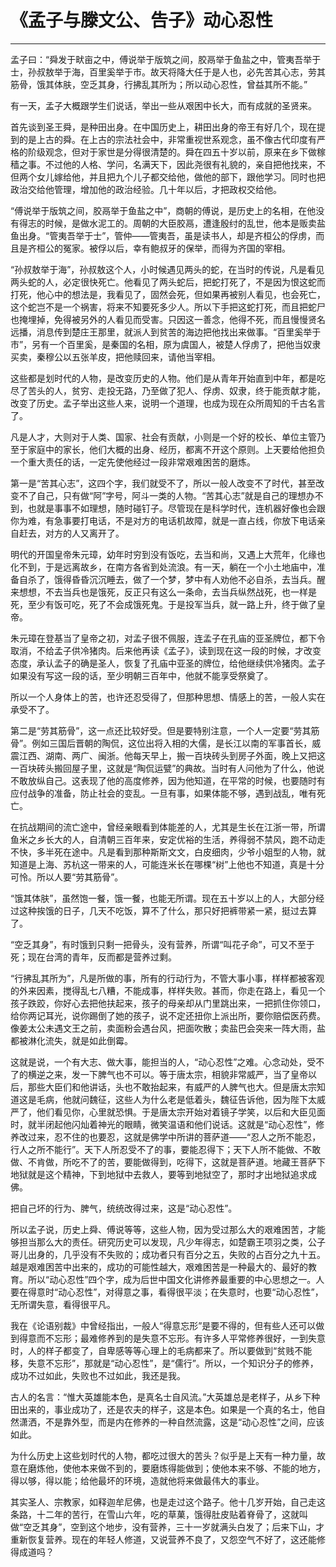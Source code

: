 # 《孟子与滕文公、告子》动心忍性

------

孟子曰：“舜发于畎亩之中，傅说举于版筑之间，胶鬲举于鱼盐之中，管夷吾举于士，孙叔敖举于海，百里奚举于市。故天将降大任于是人也，必先苦其心志，劳其筋骨，饿其体肤，空乏其身，行拂乱其所为；所以动心忍性，曾益其所不能。”

有一天，孟子大概跟学生们说话，举出一些从艰困中长大，而有成就的圣贤来。

首先谈到圣王舜，是种田出身。在中国历史上，耕田出身的帝王有好几个，现在提到的是上古的舜。在上古的宗法社会中，非常重视世系观念，虽不像古代印度有严格的阶级观念，但对于家世是分得很清楚的。舜在四五十岁以前，原来在乡下做稼穑之事。不过他的人格、学问，名满天下，因此尧很有礼貌的，亲自把他找来，不但两个女儿嫁给他，并且把九个儿子都交给他，做他的部下，跟他学习。同时也把政治交给他管理，增加他的政治经验。几十年以后，才把政权交给他。

“傅说举于版筑之间，胶鬲举于鱼盐之中”，商朝的傅说，是历史上的名相，在他没有得志的时候，是做水泥工的。周朝的大臣胶鬲，遭逢殷纣的乱世，他本是贩卖盐鱼出身。“管夷吾举于士”，管仲——管夷吾，虽是读书人，却是齐桓公的俘虏，而且是齐桓公的冤家。被俘以后，幸有鲍叔牙的保举，而得为齐国的宰相。

“孙叔敖举于海”，孙叔敖这个人，小时候遇见两头的蛇，在当时的传说，凡是看见两头蛇的人，必定很快死亡。他看见了两头蛇后，把蛇打死了，不是因为恨这蛇而打死，他心中的想法是，我看见了，固然会死，但如果再被别人看见，也会死亡，这个蛇岂不是一个祸害，将来不知要死多少人。所以下手把这蛇打死，而且把蛇尸也掩埋掉，免得被另外的人看见而受害。只因这一善念，他得不死，而且慢慢贤名远播，消息传到楚庄王那里，就派人到贫苦的海边把他找出来做事。“百里奚举于市”，另有一个百里奚，是秦国的名相，原为虞国人，被楚人俘虏了，把他当奴隶买卖，秦穆公以五张羊皮，把他赎回来，请他当宰相。

这些都是划时代的人物，是改变历史的人物。他们是从青年开始直到中年，都是吃尽了苦头的人，贫穷、走投无路，乃至做了犯人、俘虏、奴隶，终于能贡献才能，改变了历史。孟子举出这些人来，说明一个道理，也成为现在众所周知的千古名言了。

凡是人才，大则对于人类、国家、社会有贡献，小则是一个好的校长、单位主管乃至于家庭中的家长，他们大概的出身、经历，都离不开这个原则。上天要给他担负一个重大责任的话，一定先使他经过一段非常艰难困苦的磨炼。

第一是“苦其心志”，这四个字，我们就受不了，所以一般人改变不了时代，甚至改变不了自己，只有做“阿”字号，阿斗一类的人物。“苦其心志”就是自己的理想办不到，也就是事事不如理想，随时碰钉子。尽管现在是科学时代，连机器好像也会跟你为难，有急事要打电话，不是对方的电话机故障，就是一直占线，你放下电话亲自赶去，对方的人又离开了。

明代的开国皇帝朱元璋，幼年时穷到没有饭吃，去当和尚，又遇上大荒年，化缘也化不到，于是远离故乡，在南方各省到处流浪。有一天，躺在一个小土地庙中，准备自杀了，饿得昏昏沉沉睡去，做了一个梦，梦中有人劝他不必自杀，去当兵。醒来想想，不去当兵也是饿死，反正只有这么一条命，去当兵纵然战死，也一样是死，至少有饭可吃，死了不会成饿死鬼。于是投军当兵，就一路上升，终于做了皇帝。

朱元璋在登基当了皇帝之初，对孟子很不佩服，连孟子在孔庙的亚圣牌位，都下令取消，不给孟子供冷猪肉。后来他再读《孟子》，读到现在这一段的时候，才改变态度，承认孟子的确是圣人，恢复了孔庙中亚圣的牌位，给他继续供冷猪肉。孟子如果没有写这一段的话，至少明朝三百年中，他就不能享受祭奠了。

所以一个人身体上的苦，也许还忍受得了，但那种思想、情感上的苦，一般人实在承受不了。

第二是“劳其筋骨”，这一点还比较好受。但是要特别注意，一个人一定要“劳其筋骨”。例如三国后晋朝的陶侃，这位出将入相的大儒，是长江以南的军事首长，威震江西、湖南、两广、闽浙。他每天早上，搬一百块砖头到房子外面，晚上又把这一百块砖头搬回屋子里，这就是“陶侃运甓”的典故。当时有人问他为了什么，他说不敢放纵自己。这表现了他的高度修养，因为他知道，在平常的时候，也要随时有应付战争的准备，防止社会的变乱。一旦有事，如果体能不够，遇到战乱，唯有死亡。

在抗战期间的流亡途中，曾经亲眼看到体能差的人，尤其是生长在江浙一带，所谓鱼米之乡长大的人，自清朝三百年来，安定优裕的生活，养得弱不禁风，跑不动走不快，多半死在途中。凡是看到那种斯斯文文，白皮细肉，少爷小姐型的人物，就知道是上海、苏杭这一带来的人，可能连米长在哪棵“树”上他也不知道，真是十分可怜。所以人要“劳其筋骨”。

“饿其体肤”，虽然饱一餐，饿一餐，也能无所谓。现在五十岁以上的人，大部分经过这种挨饿的日子，几天不吃饭，算不了什么，那只好把裤带紧一紧，挺过去算了。

“空乏其身”，有时饿到只剩一把骨头，没有营养，所谓“叫花子命”，可又不至于死；现在台湾的青年，反而都是营养过剩。

“行拂乱其所为”，凡是所做的事，所有的行动行为，不管大事小事，样样都被客观的外来因素，搅得乱七八糟，不能成事，样样失败。甚而，你走在路上，看见一个孩子跌跤，你好心去把他扶起来，孩子的母亲却从门里跳出来，一把抓住你领口，给你两记耳光，说你踢倒了她的孩子，说不定还扭你上派出所，要你赔偿医药费。像姜太公未遇文王之前，卖面粉会遇台风，把面吹散；卖盐巴会突来一阵大雨，盐都被淋化流失，就是如此倒霉。

这就是说，一个有大志、做大事，能担当的人，“动心忍性”之难。心念动处，受不了的横逆之来，发一下脾气也不可以。等于唐太宗，相貌非常威严，当了皇帝以后，那些大臣们和他讲话，头也不敢抬起来，有威严的人脾气也大。但是唐太宗知道这是毛病，他就问魏征，这些人为什么老是低着头，魏征告诉他，因为陛下太威严了，他们看见你，心里就恐惧。于是唐太宗开始对着镜子学笑，以后和大臣见面时，就半闭起他闪灿着神光的眼睛，微笑温语和他们说话。这就是“动心忍性”，修养改过来，忍不住的也要忍，这就是佛学中所讲的菩萨道——“忍人之所不能忍，行人之所不能行”。天下人所忍受不了的事，要能忍得下；天下人所不能做、不敢做、不肯做，所吃不了的苦，要能做得到，吃得下，这就是菩萨道。地藏王菩萨下地狱就是这个精神，下到地狱中去救人，要等到地狱空了，那时才出地狱追求成佛。

把自己坏的行为、脾气，统统改得过来，这是“动心忍性”。

所以孟子说，历史上舜、傅说等等，这些人物，因为受过那么大的艰难困苦，才能够担当那么大的责任。研究历史可以发现，凡少年得志，如楚霸王项羽之类，公子哥儿出身的，几乎没有不失败的；成功者只有百分之五，失败的占百分之九十五。越是艰难困苦中出来的，成功的可能性越大，艰难困苦是一种最大的、最好的教育。所以“动心忍性”四个字，成为后世中国文化讲修养最重要的中心思想之一。人要在得意时“动心忍性”，对得意之事，看得很平淡；在失意时，也要“动心忍性”，无所谓失意，看得很平凡。

我在《论语别裁》中曾经指出，一般人“得意忘形”是要不得的，但有些人还可以做到得意而不忘形；最难修养到的是失意不忘形。有许多人平常修养很好，一到失意时，人的样子都变了，自卑感等等心理上的毛病都来了。所以要做到“贫贱不能移，失意不忘形”，那就是“动心忍性”，是“儒行”。所以，一个知识分子的修养，成功不过如此，失败也不过如此，我还是我。

古人的名言：“惟大英雄能本色，是真名士自风流。”大英雄总是老样子，从乡下种田出来的，事业成功了，还是农夫的样子，这是本色。如果是一个真的名士，他自然潇洒，不是靠外型，而是内在修养的一种自然流露，这是“动心忍性”之间，应该如此。

为什么历史上这些划时代的人物，都吃过很大的苦头？似乎是上天有一种力量，故意在磨炼他，使他本来做不到的，要磨炼得能做到；使他本来不够、不能的地方，得以够，得以能；给他最坏的环境，造就他将来做最伟大的事业。

其实圣人、宗教家，如释迦牟尼佛，也是走过这个路子。他十几岁开始，自己走这条路，十二年的苦行，在雪山六年，吃的草菓，饿得肚皮贴着脊骨了，这就叫做“空乏其身”，空到这个地步，没有营养，三十一岁就满头白发了；后来下山，才重新恢复营养。现在的年轻人修道，又说营养不良了，又怨空气不好了，这还能修得成道吗？
